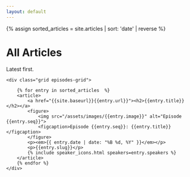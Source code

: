 ```yaml
---
layout: default
---
```

{% assign sorted_articles = site.articles | sort: 'date' | reverse %}

<h1>All Articles</h1>
<p>Latest first.</p>
<section id="episodes" class="container">

    <div class="grid episodes-grid">

        {% for entry in sorted_articles  %}
        <article>
            <a href="{{site.baseurl}}{{entry.url}}"><h2>{{entry.title}}</h2></a>    
            <figure>
                <img src="/assets/images/{{entry.image}}" alt="Episode {{entry.seq}}">
                <figcaption>Episode {{entry.seq}}: {{entry.title}}</figcaption>
            </figure>
            <p><em>{{ entry.date | date: "%B %d, %Y" }}</em></p>
            <p>{{entry.slug}}</p>
            {% include speaker_icons.html speakers=entry.speakers %}
        </article>
        {% endfor %}
    </div>

</section>
